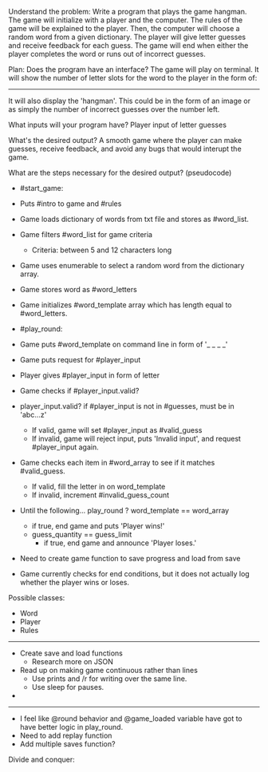 Understand the problem:
Write a program that plays the game hangman. The game will initialize with a player and the computer. The rules of the game will be explained to the player. Then, the computer will choose a random word from a given dictionary. The player will give letter guesses and receive feedback for each guess. The game will end when either the player completes the word or runs out of incorrect guesses.

Plan:
Does the program have an interface?
The game will play on terminal. It will show the number of letter slots for the word to the player in the form of:
_ _ _ _ _
It will also display the 'hangman'. This could be in the form of an image or as simply the number of incorrect guesses over the number left.

What inputs will your program have?
Player input of letter guesses

What's the desired output?
A smooth game where the player can make guesses, receive feedback, and avoid any bugs that would interupt the game.

What are the steps necessary for the desired output? (pseudocode)

* #start_game:
* Puts #intro to game and #rules
* Game loads dictionary of words from txt file and stores as #word_list.
* Game filters #word_list for game criteria
  - Criteria: between 5 and 12 characters long
* Game uses enumerable to select a random word from the dictionary array.
* Game stores word as #word_letters
* Game initializes #word_template array which has length equal to #word_letters. 

* #play_round:
* Game puts #word_template on command line in form of '_ _ _ _'
* Game puts request for #player_input
* Player gives #player_input in form of letter
* Game checks if #player_input.valid?
* player_input.valid? if #player_input is not in #guesses, must be in 'abc...z'
  - If valid, game will set #player_input as #valid_guess
  - If invalid, game will reject input, puts 'Invalid input', and request #player_input again.
* Game checks each item in #word_array to see if it matches #valid_guess.
  - If valid, fill the letter in on word_template
  - If invalid, increment #invalid_guess_count
* Until the following... play_round
  ? word_template == word_array
    - if true, end game and puts 'Player wins!'
  - guess_quantity == guess_limit
    - if true, end game and announce 'Player loses.'

- Need to create game function to save progress and load from save

- Game currently checks for end conditions, but it does not actually log whether the player wins or loses.

Possible classes:
- Word
- Player
- Rules

---

* Create save and load functions
  * Research more on JSON
* Read up on making game continuous rather than lines
  * Use prints and /r for writing over the same line.
  * Use sleep for pauses.
* 

---

* I feel like @round behavior and @game_loaded variable have got to have better logic in play_round.
* Need to add replay function
* Add multiple saves function?


Divide and conquer: